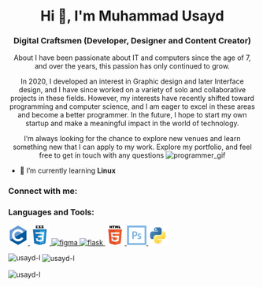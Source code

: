 <h1 align="center">Hi 👋, I'm Muhammad Usayd</h1>
<h3 align="center">Digital Craftsmen (Developer, Designer and Content Creator)
</h3>


<div align = "center" witdh = "100">
About
I have been passionate about IT and computers since the age of 7, and over the years, this passion has only continued to grow.
 
In 2020, I developed an interest in Graphic design and later Interface design, and I have since worked on a variety of solo and collaborative projects in these fields. However, my interests have recently shifted toward programming and computer science, and I am eager to excel in these areas and become a better programmer. In the future, I hope to start my own startup and make a meaningful impact in the world of technology.

 I’m always looking for the chance to explore new venues and learn something new that I can apply to my work. Explore my portfolio, and feel free to get in touch with any questions
<img src ="https://media1.giphy.com/media/qgQUggAC3Pfv687qPC/giphy.gif" alt = "programmer_gif">
</div>




- 🌱 I’m currently learning **Linux**



<h3 align="left">Connect with me:</h3>
<p align="left">
</p>

<h3 align="left">Languages and Tools:</h3>
<p align="left"> <a href="https://www.cprogramming.com/" target="_blank" rel="noreferrer"> <img src="https://raw.githubusercontent.com/devicons/devicon/master/icons/c/c-original.svg" alt="c" width="40" height="40"/> </a> <a href="https://www.w3schools.com/css/" target="_blank" rel="noreferrer"> <img src="https://raw.githubusercontent.com/devicons/devicon/master/icons/css3/css3-original-wordmark.svg" alt="css3" width="40" height="40"/> </a> <a href="https://www.figma.com/" target="_blank" rel="noreferrer"> <img src="https://www.vectorlogo.zone/logos/figma/figma-icon.svg" alt="figma" width="40" height="40"/> </a> <a href="https://flask.palletsprojects.com/" target="_blank" rel="noreferrer"> <img src="https://www.vectorlogo.zone/logos/pocoo_flask/pocoo_flask-icon.svg" alt="flask" width="40" height="40"/> </a> <a href="https://www.w3.org/html/" target="_blank" rel="noreferrer"> <img src="https://raw.githubusercontent.com/devicons/devicon/master/icons/html5/html5-original-wordmark.svg" alt="html5" width="40" height="40"/> </a> <a href="https://www.photoshop.com/en" target="_blank" rel="noreferrer"> <img src="https://raw.githubusercontent.com/devicons/devicon/master/icons/photoshop/photoshop-line.svg" alt="photoshop" width="40" height="40"/> </a> <a href="https://www.python.org" target="_blank" rel="noreferrer"> <img src="https://raw.githubusercontent.com/devicons/devicon/master/icons/python/python-original.svg" alt="python" width="40" height="40"/> </a> </p>

<p><img align="left" src="https://github-readme-stats.vercel.app/api/top-langs?username=usayd-l&show_icons=true&locale=en&layout=compact" alt="usayd-l" /></p>

<p>&nbsp;<img align="center" src="https://github-readme-stats.vercel.app/api?username=usayd-l&show_icons=true&locale=en" alt="usayd-l" /></p>

<p><img align="center" src="https://github-readme-streak-stats.herokuapp.com/?user=usayd-l&" alt="usayd-l" /></p>
